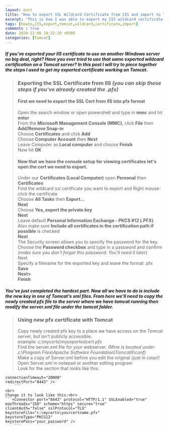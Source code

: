 ```yaml
---
layout: post
title: "How to export SSL Wildcard Certificate from IIS and import to Tomcat"
excerpt: "This is how I was able to export my IIS wildcard certificate and use it on Tomcat."
tags: [howto,IIS,export,tomcat,wildcard,certificate,import]
comments : true
date: 2020-12-08 19:32:20 +0300
categories: [Tomcat]
---
```


##### If you've exported your IIS certificate to use on another Windows server no big deal, right? Have you ever tried to use that same exported wildcard certification on a Tomcat server? In this post I will try to piece together the steps I used to get my exported certificate working on Tomcat. 


>### Exporting the SSL Certificate from IIS _(you can skip these steps if you've already created the .pfx)_
>
>#### First we need to export the SSL Cert from IIS into pfx format<br>
>Open the search window or open powershell and type in <b>mmc</b> and hit <b>enter</b><br>
>From the <b>Microsoft Management Console (MMC)</b>, click <b>File</b> then <b>Add/Remove Snap-in</b><br>
>Choose <b>Certificates</b> and click <b>Add</b><br>
>Choose <b>Computer Account</b> then <b>Next</b><br>
>Leave Computer as <b>Local computer</b> and choose <b>Finish</b><br>
>Now hit <b>OK</b>
>
>#### Now that we have the console setup for viewing certificates let's open the cert we need to export.<br>
>Under our <b>Certificates (Local Computer)</b> open <b>Personal</b> then <b>Certificates</b><br>
>Find the wildcard ssl certificate you want to export and Right mouse-click the certificate<br>
>Choose <b>All Tasks</b> then <b>Export...</b><br>
><b>Next</b><br>
>Choose <b>Yes, export the private key</b><br>
><b>Next</b><br>
>Leave default <b>Personal Information Exchange - PKCS #12 (.PFX)</b><br>
>Also make sure <b>Include all certificates in the certification path if possible</b> is checked<br>
><b>Next</b><br>
>The Security screen allows you to specify the password for the key.<br>
>Choose the <b>Password checkbox</b> and type in a password and confirm _(make sure you don't forget this password. You'll need it later)_<br>
>Next<br>
>Specify a filename for the exported key and leave the format .pfx<br>
><b>Save</b><br>
><b>Next></b><br>
><b>Finish</b><br>

##### You've just completed the hardest part. Now all we have to do is include the new key in one of Tomcat's xml files. From here we'll need to copy the newly created pfx file to the server where we have tomcat running then modify the server.xml file under the tomcat folder.

>### Using new pfx certificate with Tomcat
>
>Copy newly created pfx key to a place we have access on the Tomcat server, but isn't publicly accessible.<br>
>example: _c:\mycerts\myexportedcert.pfx_<br>
>Find the server.xml file for your webserver. _(Mine is located under c:\Program Files\Apache Software Foundation\Tomcat9\conf)_<br>
>Make a copy of Server.xml before you edit the original _(just in case!)_<br>
>Open Server.xml in notepad or another editing program<br>
>Look for the section that looks like this:<br>
```<Connector  port="8080" protocol="HTTP/1.1"  
connectionTimeout="20000"  
redirectPort="8443" />
    ```
<br>    
Change it to look like this:<br>
```<Connector port="8443" protocol="HTTP/1.1" SSLEnabled="true"  
maxThreads="150" scheme="https" secure="true"  
clientAuth="false" sslProtocol="TLS"  
keystoreFile="c:\mycerts\yourcertname.pfx"  
keystoreType="PKCS12"  
keystorePass="your_password" />
    ```







